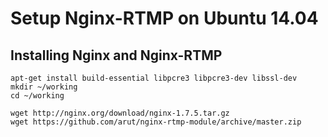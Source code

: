 # Setup Nginx-RTMP on Ubuntu 14.04

## Installing Nginx and Nginx-RTMP

```
apt-get install build-essential libpcre3 libpcre3-dev libssl-dev
mkdir ~/working
cd ~/working
```

```
wget http://nginx.org/download/nginx-1.7.5.tar.gz
wget https://github.com/arut/nginx-rtmp-module/archive/master.zip
```
